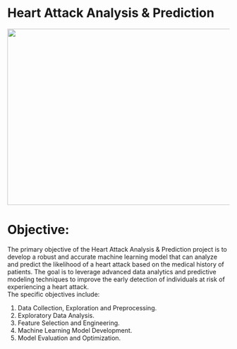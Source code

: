 # Heart Attack Analysis & Prediction
<img src="https://clipart-library.com/img/1095592.jpg" width="600" height="400">

# Objective:
The primary objective of the Heart Attack Analysis & Prediction project is to develop a robust and accurate machine learning model that can analyze and predict the likelihood of a heart attack based on the medical history of patients. The goal is to leverage advanced data analytics and predictive modeling techniques to improve the early detection of individuals at risk of experiencing a heart attack.<br>
The specific objectives include:<br>
1. Data Collection, Exploration and Preprocessing.
2. Exploratory Data Analysis.
3. Feature Selection and Engineering.
4. Machine Learning Model Development.
5. Model Evaluation and Optimization.
